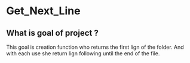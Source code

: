 # Get_Next_Line

## What is goal of project ?

This goal is creation function who returns the first lign of the folder. And with each use she return lign following 
until the end of the file.
